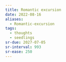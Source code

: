 ```yaml
---
title: Romantic excursion
date: 2022-08-16
aliases:
  - Romantic-excursion
tags:
  - thoughts
  - seedlings
sr-due: 2027-07-05
sr-interval: 993
sr-ease: 250
---
```

